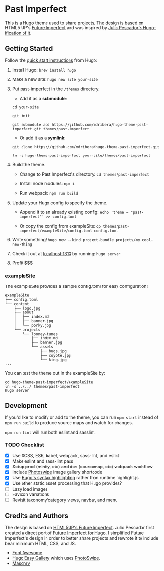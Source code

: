 # Past Imperfect

This is a Hugo theme used to share projects. The design is based on HTML5 UP's [Future Imperfect](http://html5up.net/future-imperfect) and was inspired by [Julio Pescador's Hugo-ification of it](https://github.com/jpescador/hugo-future-imperfect).

## Getting Started

Follow the [quick start instructions](https://gohugo.io/getting-started/quick-start/) from Hugo:

1. Install Hugo: `brew install hugo`

2. Make a new site: `hugo new site your-site`

3. Put past-imperfect in the `/themes` directory.

    - Add it as a **submodule**:
     
    `cd your-site`
    
    `git init`
    
    `git submodule add https://github.com/mdribera/hugo-theme-past-imperfect.git themes/past-imperfect`
       
    - Or add it as a **symlink**:
    
    `git clone https://github.com/mdribera/hugo-theme-past-imperfect.git`

    `ln -s hugo-theme-past-imperfect your-site/themes/past-imperfect`
    
4. Build the theme.

    - Change to Past Imperfect's directory: `cd themes/past-imperfect`

    - Install node modules: `npm i`
    
    - Run webpack: `npm run build`

5. Update your Hugo config to specify the theme.

    - Append it to an already existing config: `echo 'theme = "past-imperfect"' >> config.toml`
    
    - Or copy the config from exampleSite: `cp themes/past-imperfect/exampleSite/config.toml config.toml`

6. Write something! `hugo new --kind project-bundle projects/my-cool-new-thing`

7. Check it out at [localhost:1313](localhost:1313) by running: `hugo server`

8. Profit $$$

### exampleSite

The exampleSite provides a sample config.toml for easy configuration!

    exampleSite
    ├── config.toml
    └── content
        ├── logo.jpg
        ├── about
        │   ├── index.md
        │   ├── banner.jpg
        │   └── porky.jpg
        └── projects
            └── looney-tunes
                ├── index.md
                ├── banner.jpg
                └── assets
                    ├── bugs.jpg
                    ├── coyote.jpg
                    └── king.jpg
    ...
    
You can test the theme out in the exampleSite by:

    cd hugo-theme-past-imperfect/exampleSite
    ln -s ../../ themes/past-imperfect
    hugo server
    
## Development

If you'd like to modify or add to the theme, you can run `npm start` instead of `npm run build` to produce source maps and watch for changes.

`npm run lint` will run both eslint and sasslint. 

### TODO Checklist

- [x] Use SCSS, ES6, babel, webpack, sass-lint, and eslint
- [x] Make eslint and sass-lint pass
- [x] Setup prod (minify, etc) and dev (sourcemap, etc) webpack workflow
- [x] Include [Photoswipe](https://github.com/liwenyip/hugo-easy-gallery) image gallery shortcode
- [x] Use [Hugo's syntax highlighting](https://gohugo.io/content-management/syntax-highlighting/) rather than runtime highlight.js
- [x] Use other static asset processing that Hugo provides?
- [ ] Lazy load images
- [ ] Favicon variations
- [ ] Revisit taxonomy/category views, navbar, and menu

## Credits and Authors

The design is based on [HTML5UP's Future Imperfect](https://html5up.net/future-imperfect).
Julio Pescador first created a direct port of [Future Imperfect for Hugo](https://github.com/jpescador/hugo-future-imperfect).
I simplified Future Imperfect's design in order to better share projects and rewrote it to include bear minimum HTML, CSS, and JS.

- [Font Awesome](https://github.com/FortAwesome/Font-Awesome)
- [Hugo Easy Gallery](https://github.com/liwenyip/hugo-easy-gallery) which uses [PhotoSwipe](https://github.com/dimsemenov/photoswipe).
- [Masonry](https://github.com/desandro/masonry)


